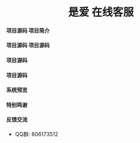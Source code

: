 <h1 style="text-align: center">是爱 在线客服</h1>

#### 项目源码 项目简介
#### 项目源码 项目源码

#### 项目源码
#### 项目源码
#### 系统预览

#### 特别鸣谢

#### 反馈交流
 - QQ群: 606173512
